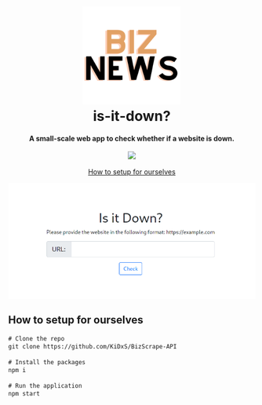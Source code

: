 <h1 align="center">
  <br>
  <img src="https://raw.githubusercontent.com/KiDxS/BizScrape-API/master/docs/img/logo.png" height="200" width="200">
  <br>
  is-it-down?
</h1>
<h4 align="center">
  A small-scale web app to check whether if a website is down.
</h4>
<div align="center">
  <a href="https://web.facebook.com/KidZenChan/">
    <img src="https://img.shields.io/badge/chat-on%20facebook-orange">
  </a>
</div>
<p align="center">
  <a href="#how-to-setup-for-ourselves">How to setup for ourselves</a>
</p>
<img align="center" src="https://raw.githubusercontent.com/KiDxS/is-it-down/master/docs/img/demo.png">


## How to setup for ourselves
```
# Clone the repo
git clone https://github.com/KiDxS/BizScrape-API

# Install the packages
npm i 

# Run the application
npm start
```

